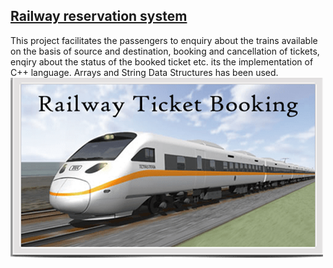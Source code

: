 
## [Railway reservation system](https://github.com/yashvikushwaha/my_projects/commit/fce015d607162e768bdca13c9f13b52127d04b4a)
This project facilitates the passengers to enquiry about the trains available on the basis of source and destination, booking and cancellation of tickets, enqiry about the status of the booked ticket etc.
its the implementation of C++ language. Arrays and String Data Structures has been used.
![](https://github.com/yashvikushwaha/my_projects/blob/main/rail-ticket-booking-500x500.png)
